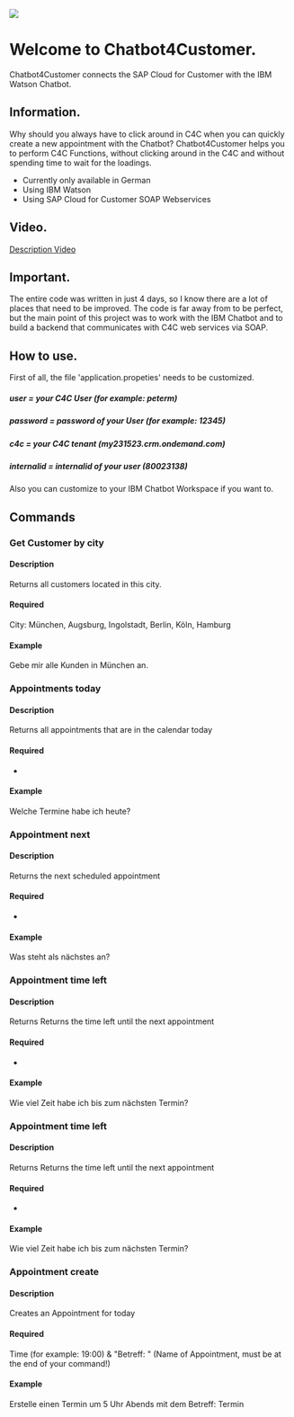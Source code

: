 ![](http://fs5.directupload.net/images/171026/xo2v64gw.png)
# Welcome to Chatbot4Customer.
Chatbot4Customer connects the SAP Cloud for Customer with the IBM Watson Chatbot.

## Information.

Why should you always have to click around in C4C when you can quickly create a new appointment with the Chatbot? Chatbot4Customer helps you to perform C4C Functions, without clicking around in the C4C and without spending time to wait for the loadings.

* Currently only available in German
* Using IBM Watson
* Using SAP Cloud for Customer SOAP Webservices

## Video.

 [Description Video](https://github.com/)

## Important.

The entire code was written in just 4 days, so I know there are a lot of places that need to be improved. The code is far away from to be perfect, but the main point of this project was to work with the IBM Chatbot and to build a backend that communicates with C4C web services via SOAP. 

## How to use.

First of all, the file 'application.propeties' needs to be customized.

##### user      =  your C4C User  (for example: peterm)
##### password  = password of your User   (for example: 12345)
##### c4c        = your C4C tenant         (my231523.crm.ondemand.com) 
##### internalid = internalid of your user (80023138)                   

Also you can customize to your IBM Chatbot Workspace if you want to.

## Commands

### Get Customer by city
#### Description
Returns all customers located in this city.
#### Required 
City: München, Augsburg, Ingolstadt, Berlin, Köln, Hamburg
#### Example
Gebe mir alle Kunden in München an.

### Appointments today
#### Description
Returns all appointments that are in the calendar today
#### Required 
-
#### Example
Welche Termine habe ich heute? 

### Appointment next
#### Description
Returns the next scheduled appointment 
#### Required 
-
#### Example
Was steht als nächstes an?

### Appointment time left
#### Description
Returns Returns the time left until the next appointment
#### Required 
-
#### Example
Wie viel Zeit habe ich bis zum nächsten Termin?

### Appointment time left
#### Description
Returns Returns the time left until the next appointment
#### Required 
-
#### Example
Wie viel Zeit habe ich bis zum nächsten Termin?

### Appointment create
#### Description
Creates an Appointment for today
#### Required 
Time (for example: 19:00) & "Betreff: " (Name of Appointment, must be at the end of your command!)
#### Example
Erstelle einen Termin um 5 Uhr Abends mit dem Betreff: Termin

## 